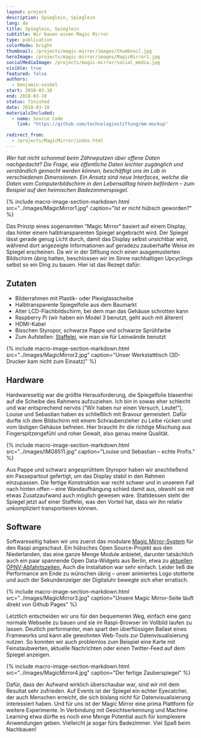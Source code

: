 ```yaml
---
layout: project
description: Spieglein, Spieglein
lang: de
title: Spieglein, Spieglein
subtitle: Wir bauen einen Magic Mirror
type: publication
colorMode: bright
thumbnail: /projects/magic-mirror/images/thumbnail.jpg
heroImage: /projects/magic-mirror/images/MagicMirror1.jpg
socialMediaImage: /projects/magic-mirror/social_media.jpg
visible: true
featured: false
authors:
  - benjamin-seibel
start: 2018-03-10
end: 2018-03-10
status: finished
date: 2018-03-10
materialsIncluded:
  - name: Source Code
    link: "https://github.com/technologiestiftung/mm-mockup"

redirect_from:
  - /projects/MagicMirror/index.html
---
```



_Wer hat nicht schonmal beim Zähneputzen über offene Daten nachgedacht? Die Frage, wie öffentliche Daten leichter zugänglich und verständlich gemacht werden können, beschäftigt uns im Lab in verschiedenen Dimensionen. Ein Ansatz sind neue Interfaces, welche die Daten vom Computerbildschirm in den Lebensalltag hinein befördern – zum Beispiel auf den heimischen Badezimmerspiegel._


{% include macro-image-section-markdown.html src="../images/MagicMirror1.jpg" caption="Ist er nicht hübsch geworden?" %}

Das Prinzip eines sogenannten “Magic Mirror“ basiert auf einem Display, das hinter einem halbtransparenten Spiegel angebracht wird. Der Spiegel lässt gerade genug Licht durch, damit das Display selbst unsichtbar wird, während dort angezeigte Informationen auf geradezu zauberhafte Weise im Spiegel erscheinen. Da wir in der Stfitung noch einen ausgemusterten Bildschirm übrig hatten, beschlossen wir im Sinne nachhaltigen Upcyclings selbst so ein Ding zu bauen. Hier ist das Rezept dafür:

Zutaten
-------

*   Bilderrahmen mit Plastik- oder Plexiglasscheibe
*   Halbtransparente Spiegelfolie aus dem Baumarkt
*   Alter LCD-Flachbildschirm, bei dem man das Gehäuse schrotten kann
*   Raspberry Pi (wir haben ein Model 3 benutzt, geht auch mit älteren)
*   HDMI-Kabel
*   Bisschen Styropor, schwarze Pappe und schwarze Sprühfarbe
*   Zum Aufstellen: [Staffelei](https://www.amazon.de/dp/B009ZCA27U/ref=asc_df_B009ZCA27U51779609/?tag=googshopde-21&creative=22410&creativeASIN=B009ZCA27U&linkCode=df0&hvadid=256579404646&hvpos=1o4&hvnetw=g&hvrand=9624166486250892299&hvpone=&hvptwo=&hvqmt=&hvdev=c&hvdvcmdl=&hvlocint=&hvlocphy=9061131&hvtargid=pla-619129793032&th=1&psc=1), wie man sie für Leinwände benutzt

{% include macro-image-section-markdown.html src="../images/MagicMirror2.jpg" caption="Unser Werkstatttisch (3D-Drucker kam nicht zum Einsatz)" %}

Hardware
--------

Hardwareseitig war die größte Herausforderung, die Spiegelfolie blasenfrei auf die Scheibe des Rahmens aufzuziehen. Ich bin in sowas eher schlecht und war entsprechend nervös (“Wir haben nur einen Versuch, Leute!“), Louise und Sebastian haben es schließlich mit Bravour gemeistert. Dafür durfte ich dem Bildschirm mit einem Schraubenzieher zu Leibe rücken und vom lästigen Gehäuse befreien. Hier braucht ihr die richtige Mischung aus Fingerspitzengefühl und roher Gewalt, also genau meine Qualität.


{% include macro-image-section-markdown.html src="../images/IMG8511.jpg" caption="Louise und Sebastian – echte Profis." %}


Aus Pappe und schwarz angesprühtem Styropor haben wir anschließend ein Passepartout gefertigt, um das Display stabil in den Rahmen einzupassen. Die fertige Konstruktion war recht schwer und in unserem Fall nach hinten offen – eine Wandaufhängung schied damit aus, obwohl sie mit etwas Zusatzaufwand auch möglich gewesen wäre. Stattdessen steht der Spiegel jetzt auf einer Staffelei, was den Vorteil hat, dass wir ihn relativ unkompliziert transportieren können.

Software
--------

Softwareseitig haben wir uns zuerst das modulare [Magic Mirror-System](https://magicmirror.builders/) für den Raspi angeschaut. Ein hübsches Open Source-Projekt aus den Niederlanden, das eine ganze Menge Module anbietet, darunter tatsächlich auch ein paar spannende Open Data-Widgets aus Berlin, etwa zu [aktuellen ÖPNV-Abfahrtszeiten.](https://github.com/deg0nz/MMM-PublicTransportBerlin) Auch die Installation war sehr einfach. Leider ließ die Performance am Ende zu wünschen übrig – unser animiertes Logo stotterte und auch der Sekundenzeiger der Digitaluhr bewegte sich eher erratisch.

{% include macro-image-section-markdown.html src="../images/MagicMirror3.jpg" caption="Unsere Magic Mirror-Seite läuft direkt von Github Pages" %}

Letztlich entscheiden wir uns für den bequemeren Weg, einfach eine ganz normale Webseite zu bauen und sie im Raspi-Browser im Vollbild laufen zu lassen. Deutlich performanter, man spart den überflüssigen Ballast eines Frameworks und kann alle gewohnten Web-Tools zur Datenvisualisierung nutzen. So konnten wir auch problemlos zum Beispiel eine Karte mit Feinstaubwerten, aktuelle Nachrichten oder einen Twitter-Feed auf dem Spiegel anzeigen.

{% include macro-image-section-markdown.html src="../images/MagicMirror4.jpg" caption="Der fertige Zauberspiegel" %}

Dafür, dass der Aufwand wirklich überschaubar war, sind wir mit dem Resultat sehr zufrieden. Auf Events ist der Spiegel ein echter Eyecatcher, der auch Menschen erreicht, die sich bislang nicht für Datenvisualisierung interessiert haben. Und für uns ist der Magic Mirror eine prima Plattform für weitere Experimente. In Verbindung mit Gesichtserkennung und Machine Learning etwa dürfte es noch eine Menge Potential auch für komplexere Anwendungen geben. Vielleicht ja sogar fürs Badezimmer. Viel Spaß beim Nachbauen!


